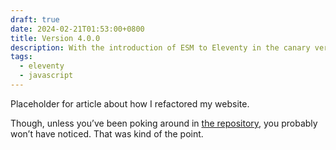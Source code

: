 ```yaml
---
draft: true
date: 2024-02-21T01:53:00+0800
title: Version 4.0.0
description: With the introduction of ESM to Eleventy in the canary versions, I took it upon myself to do some major refactoring of my website
tags:
  - eleventy
  - javascript
---
```


Placeholder for article about how I refactored my website.

Though, unless you’ve been poking around in [the repository](https://github.com/chrisburnell/chrisburnell.com), you probably won’t have noticed. That was kind of the point.
